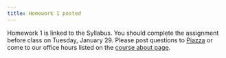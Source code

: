 ```yaml
---
title: Homework 1 posted
---
```


Homework 1 is linked to the Syllabus. You should complete the assignment before class on Tuesday, January 29. Please post questions to [Piazza](https://piazza.com/class/jqr2wzby5ke5fd) or come to our office hours listed on the [course about page](https://www2.cs.duke.edu/courses/compsci116/spring19/about/).

